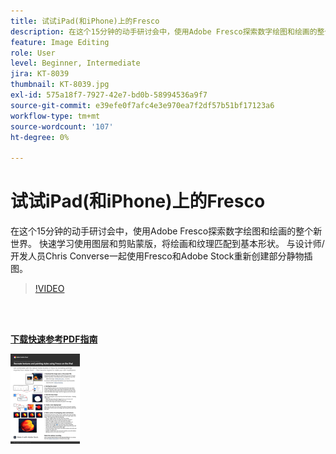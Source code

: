 ```yaml
---
title: 试试iPad(和iPhone)上的Fresco
description: 在这个15分钟的动手研讨会中，使用Adobe Fresco探索数字绘图和绘画的整个新世界
feature: Image Editing
role: User
level: Beginner, Intermediate
jira: KT-8039
thumbnail: KT-8039.jpg
exl-id: 575a18f7-7927-42e7-bd0b-58994536a9f7
source-git-commit: e39efe0f7afc4e3e970ea7f2df57b51bf17123a6
workflow-type: tm+mt
source-wordcount: '107'
ht-degree: 0%

---
```


# 试试iPad(和iPhone)上的Fresco

在这个15分钟的动手研讨会中，使用Adobe Fresco探索数字绘图和绘画的整个新世界。 快速学习使用图层和剪贴蒙版，将绘画和纹理匹配到基本形状。 与设计师/开发人员Chris Converse一起使用Fresco和Adobe Stock重新创建部分静物插图。

>[!VIDEO](https://video.tv.adobe.com/v/3410418?hidetitle=true&captions=chi_hans)

<br> 

[**下载快速参考PDF指南**](../quick-reference/Frescoworkshop.pdf)

[![快速参考指南第一页的图像](assets/FrescoworkshopPage1.png)](../quick-reference/Frescoworkshop.pdf)